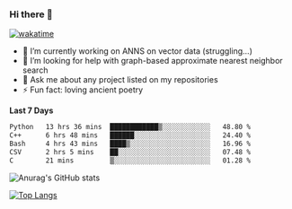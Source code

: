 ### Hi there 👋

[![wakatime](https://wakatime.com/badge/user/8906da98-c623-4aff-ac00-99cb42e09b38.svg)](https://wakatime.com/@8906da98-c623-4aff-ac00-99cb42e09b38)

- 🔭 I’m currently working on ANNS on vector data (struggling...)
- 🤔 I’m looking for help with graph-based approximate nearest neighbor search
- 💬 Ask me about any project listed on my repositories
- ⚡ Fun fact: loving ancient poetry


**Last 7 Days**
<!--START_SECTION:waka-->

```txt
Python   13 hrs 36 mins  ████████████▒░░░░░░░░░░░░   48.80 %
C++      6 hrs 48 mins   ██████░░░░░░░░░░░░░░░░░░░   24.40 %
Bash     4 hrs 43 mins   ████▒░░░░░░░░░░░░░░░░░░░░   16.96 %
CSV      2 hrs 5 mins    ██░░░░░░░░░░░░░░░░░░░░░░░   07.48 %
C        21 mins         ▒░░░░░░░░░░░░░░░░░░░░░░░░   01.28 %
```

<!--END_SECTION:waka-->

![Anurag's GitHub stats](https://github-readme-stats.vercel.app/api?username=matchyc&count_private=true&show_icons=true&theme=vue)

[![Top Langs](https://github-readme-stats.vercel.app/api/top-langs/?username=matchyc&langs_count=4&&hide=perl,raku,html,javascript,shell,roff,prolog)](https://github.com/anuraghazra/github-readme-stats)
